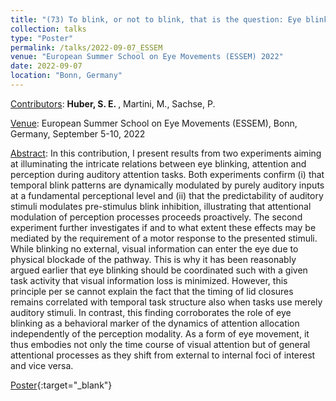```yaml
---
title: "(73) To blink, or not to blink, that is the question: Eye blinking as an indicator of general dynamic attention allocation"
collection: talks
type: "Poster"
permalink: /talks/2022-09-07_ESSEM
venue: "European Summer School on Eye Movements (ESSEM) 2022"
date: 2022-09-07
location: "Bonn, Germany"
---
```


<u>Contributors</u>: <b>Huber, S. E. </b>, Martini, M., Sachse, P.

<u>Venue</u>: European Summer School on Eye Movements (ESSEM), Bonn, Germany, September 5-10, 2022

<u>Abstract</u>: In this contribution, I present results from two experiments aiming at illuminating the intricate relations between eye blinking, attention and perception during auditory attention tasks. Both experiments confirm (i) that temporal blink patterns are dynamically modulated by purely auditory inputs at a fundamental perceptional level and (ii) that the predictability of auditory stimuli modulates pre-stimulus blink inhibition, illustrating that attentional modulation of perception processes proceeds proactively. The second experiment further investigates if and to what extent these effects may be mediated by the requirement of a motor response to the presented stimuli. While blinking no external, visual information can enter the eye due to physical blockade of the pathway. This is why it has been reasonably argued earlier that eye blinking should be coordinated such with a given task activity that visual information loss is minimized. However, this principle per se cannot explain the fact that the timing of lid closures remains correlated with temporal task structure also when tasks use merely auditory stimuli. In contrast, this finding corroborates the role of eye blinking as a behavioral marker of the dynamics of attention allocation independently of the perception modality. As a form of eye movement, it thus embodies not only the time course of visual attention but of general attentional processes as they shift from external to internal foci of interest and vice versa.

[Poster](https://stefaneha.github.io/files/2022-09-07_ESSEM.pdf){:target="_blank"}